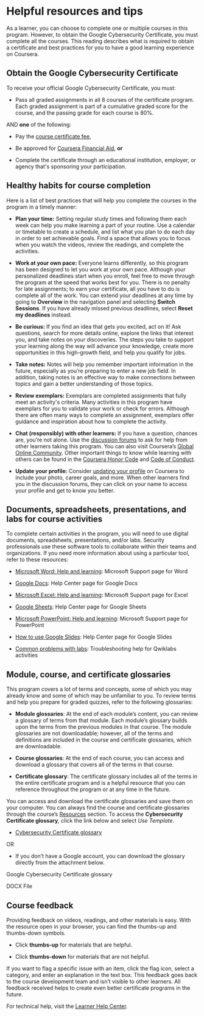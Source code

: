 ﻿# Helpful resources and tips

As a learner, you can choose to complete one or multiple courses in this program. However, to obtain the Google Cybersecurity Certificate, you must complete all the courses. This reading describes what is required to obtain a certificate and best practices for you to have a good learning experience on Coursera.

## Obtain the Google Cybersecurity Certificate

To receive your official Google Cybersecurity Certificate, you must:

-   Pass all graded assignments in all 8 courses of the certificate program. Each graded assignment is part of a cumulative graded score for the course, and the passing grade for each course is 80%.
    

AND **one** of the following:

-   Pay the [course certificate fee](https://www.coursera.support/s/article/209818963-Payments-on-Coursera?language=en_US),
    
-   Be approved for [Coursera Financial Aid](https://www.coursera.support/s/article/209819033-Apply-for-Financial-Aid-or-a-Scholarship?language=en_US), **or**
    
-   Complete the certificate through an educational institution, employer, or agency that's sponsoring your participation.
    

## Healthy habits for course completion

Here is a list of best practices that will help you complete the courses in the program in a timely manner:

-   **Plan your time:** Setting regular study times and following them each week can help you make learning a part of your routine. Use a calendar or timetable to create a schedule, and list what you plan to do each day in order to set achievable goals. Find a space that allows you to focus when you watch the videos, review the readings, and complete the activities.
    
-   **Work at your own pace:** Everyone learns differently, so this program has been designed to let you work at your own pace. Although your personalized deadlines start when you enroll, feel free to move through the program at the speed that works best for you. There is no penalty for late assignments; to earn your certificate, all you have to do is complete all of the work. You can extend your deadlines at any time by going to **Overview** in the navigation panel and selecting **Switch Sessions**. If you have already missed previous deadlines, select **Reset my deadlines** instead.
    
-   **Be curious:** If you find an idea that gets you excited, act on it! Ask questions, search for more details online, explore the links that interest you, and take notes on your discoveries. The steps you take to support your learning along the way will advance your knowledge, create more opportunities in this high-growth field, and help you qualify for jobs.
    
-   **Take notes:** Notes will help you remember important information in the future, especially as you’re preparing to enter a new job field. In addition, taking notes is an effective way to make connections between topics and gain a better understanding of those topics.
    
-   **Review exemplars:** Exemplars are completed assignments that fully meet an activity's criteria. Many activities in this program have exemplars for you to validate your work or check for errors. Although there are often many ways to complete an assignment, exemplars offer guidance and inspiration about how to complete the activity.
    
-   **Chat (responsibly) with other learners:** If you have a question, chances are, you’re not alone. Use the [discussion forums](https://www.coursera.org/learn/assets-threats-and-vulnerabilities/discussions) to ask for help from other learners taking this program. You can also visit Coursera’s [Global Online Community](https://coursera.community/). Other important things to know while learning with others can be found in the [Coursera Honor Code](https://learner.coursera.help/hc/en-us/articles/209818863-Coursera-Honor-Code) and [Code of Conduct](https://learner.coursera.help/hc/en-us/articles/208280036-Coursera-Code-of-Conduct).
    
-   **Update your profile:** Consider [updating your profile](https://www.coursera.org/account/profile) on Coursera to include your photo, career goals, and more. When other learners find you in the discussion forums, they can click on your name to access your profile and get to know you better.
    

## Documents, spreadsheets, presentations, and labs for course activities

To complete certain activities in the program, you will need to use digital documents, spreadsheets, presentations, and/or labs. Security professionals use these software tools to collaborate within their teams and organizations. If you need more information about using a particular tool, refer to these resources:

-   [Microsoft Word: Help and learning](https://support.microsoft.com/en-us/word): Microsoft Support page for Word
    
-   [Google Docs](https://support.google.com/docs/topic/9046002?hl=en&ref_topic=1382883): Help Center page for Google Docs
    
-   [Microsoft Excel: Help and learning](https://support.microsoft.com/en-us/excel): Microsoft Support page for Excel
    
-   [Google Sheets](https://support.google.com/docs/topic/9054603?hl=en&ref_topic=1382883): Help Center page for Google Sheets
    
-   [Microsoft PowerPoint: Help and learning](https://support.microsoft.com/en-us/powerpoint): Microsoft Support page for PowerPoint
    
-   [How to use Google Slides](https://support.google.com/docs/answer/2763168?hl=en&co=GENIE.Platform%3DDesktop): Help Center page for Google Slides
    
-   [Common problems with labs](https://support.google.com/qwiklabs/answer/9133560?hl=en&ref_topic=9134804): Troubleshooting help for Qwiklabs activities
    

## Module, course, and certificate glossaries

This program covers a lot of terms and concepts, some of which you may already know and some of which may be unfamiliar to you. To review terms and help you prepare for graded quizzes, refer to the following glossaries:

-   **Module glossaries**: At the end of each module’s content, you can review a glossary of terms from that module. Each module’s glossary builds upon the terms from the previous modules in that course. The module glossaries are not downloadable; however, all of the terms and definitions are included in the course and certificate glossaries, which are downloadable.
    
-   **Course glossaries**: At the end of each course, you can access and download a glossary that covers all of the terms in that course.
    
-   **Certificate glossary**: The certificate glossary includes all of the terms in the entire certificate program and is a helpful resource that you can reference throughout the program or at any time in the future.
    

You can access and download the certificate glossaries and save them on your computer. You can always find the course and certificate glossaries through the course’s [Resources](https://www.coursera.org/learn/assets-threats-and-vulnerabilities/supplement/Xi7Ty/course-5-glossary) section. To access the **Cybersecurity Certificate glossary**, click the link below and select _Use Template_.

-   [Cybersecurity Certificate glossary](https://docs.google.com/document/d/1Feb8pHRY-blnpaLOohds2esd6IWdCIp-ikG7G_omSj4/template/preview?usp=sharing&resourcekey=0-YHcAISkCiqGDq5KwO6yNeQ)
    

OR

-   If you don’t have a Google account, you can download the glossary directly from the attachment below.
    

[](https://d3c33hcgiwev3.cloudfront.net/Q__8HGJKSWKvlbOKLdTtkg_ad50d57e3f79455783a12f606c297af1_Google-Cybersecurity-Certificate-glossary.docx?Expires=1705449600&Signature=ZV4c~PAALzApDZuNDGwu36ozBC4mk3vIct45notMIudx2ef7bWzN1J-ZPWxzuvErLCN4MK6Xjqa~DDgJOUJtwtYPmsZEV8~gx96Wrr5791uJ0m0cZuA7FgfuQLokFbCmLiKJWYtKQoOSI~2qmlaXvBFjFiYk0Li5Hz0XEbadb1Q_&Key-Pair-Id=APKAJLTNE6QMUY6HBC5A)

Google Cybersecurity Certificate glossary

DOCX File

## Course feedback

Providing feedback on videos, readings, and other materials is easy. With the resource open in your browser, you can find the thumbs-up and thumbs-down symbols.

-   Click **thumbs-up** for materials that are helpful.
    
-   Click **thumbs-down** for materials that are not helpful.
    

If you want to flag a specific issue with an item, click the flag icon, select a category, and enter an explanation in the text box. This feedback goes back to the course development team and isn’t visible to other learners. All feedback received helps to create even better certificate programs in the future.

For technical help, visit the [Learner Help Center](https://learner.coursera.help/hc/en-us).
